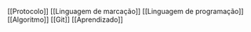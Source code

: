 [[Protocolo]]
[[Linguagem de marcação]]
[[Linguagem de programação]]
[[Algoritmo]]
[[Git]]
[[Aprendizado]]